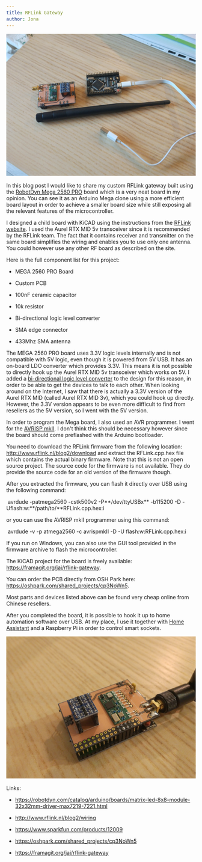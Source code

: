 ```yaml
---
title: RFLink Gateway
author: Jona
---
```


<img src="2019-11-29-rflink_gateway/IMG_20191024_171635.jpg" style="zoom: 67%;" />

In this blog post I would like to share my custom RFLink gateway built using the [RobotDyn Mega 2560 PRO](https://robotdyn.com/catalog/arduino/boards/matrix-led-8x8-module-32x32mm-driver-max7219-7221.html) board which is a very neat board in my opinion. You can see it as an Arduino Mega clone using a more efficient board layout in order to achieve a smaller board size while still exposing all the relevant features of the microcontroller.

I designed a child board with KiCAD using the instructions from the [RFLink website](http://www.rflink.nl/blog2/wiring). I used the Aurel RTX MID 5v transceiver since it is recommended by the RFLink team. The fact that it contains receiver and transmitter on the same board simplifies the wiring and enables you to use only one antenna. You could however use any other RF board as described on the site.

Here is the full component list for this project:

- MEGA 2560 PRO Board

- Custom PCB

- 100nF ceramic capacitor

- 10k resistor
- Bi-directional logic level converter

- SMA edge connector

- 433Mhz SMA antenna

The MEGA 2560 PRO board uses 3.3V logic levels internally and is not compatible with 5V logic, even though it is powered from 5V USB. It has an on-board LDO converter which provides 3.3V. This means it is not possible to directly hook up the Aurel RTX MID 5v transceiver which works on 5V. I added a [bi-directional logic level converter](https://www.sparkfun.com/products/12009) to the design for this reason, in order to be able to get the devices to talk to each other. When looking around on the Internet, I saw that there is actually a 3.3V version of the Aurel RTX MID (called Aurel RTX MID 3v), which you could hook up directly. However, the 3.3V version appears to be even more difficult to find from resellers as the 5V version, so I went with the 5V version.

In order to program the Mega board, I also used an AVR programmer. I went for the [AVRISP mkII](https://www.microchip.com/DevelopmentTools/ProductDetails/PartNO/ATAVRISP2). I don't think this should be necessary however since the board should come preflashed with the Arduino bootloader.

You need to download the RFLink firmware from the following location: http://www.rflink.nl/blog2/download and extract the RFLink.cpp.hex file which contains the actual binary firmware. Note that this is not an open source project. The source code for the firmware is not available. They do provide the source code for an old version of the firmware though.

After you extracted the firmware, you can flash it directly over USB using the following command:

​	avrdude -patmega2560 -cstk500v2 -P**/dev/ttyUSBx** -b115200 -D -Uflash:w:**/path/to/**RFLink.cpp.hex:i   

or you can use the AVRISP mkII programmer using this command:

​	avrdude -v  -p atmega2560 -c avrispmkII -D -U flash:w:RFLink.cpp.hex:i

If you run on Windows, you can also use the GUI tool provided in the firmware archive to flash the microcontroller.

The KiCAD project for the board is freely available: https://framagit.org/jaj/rflink-gateway.

You can order the PCB directly from OSH Park here: https://oshpark.com/shared_projects/cp3NoWn5.

Most parts and devices listed above can be found very cheap online from Chinese resellers.

After you completed the board, it is possible to hook it up to home automation software over USB. At my place, I use it together with [Home Assistant](https://www.home-assistant.io/integrations/rflink/) and a Raspberry Pi in order to control smart sockets.



<img src="2019-11-29-rflink_gateway/IMG_20191024_215427.jpg" style="zoom:67%;" />

Links:

- https://robotdyn.com/catalog/arduino/boards/matrix-led-8x8-module-32x32mm-driver-max7219-7221.html

- http://www.rflink.nl/blog2/wiring

- https://www.sparkfun.com/products/12009

- https://oshpark.com/shared_projects/cp3NoWn5

- https://framagit.org/jaj/rflink-gateway







